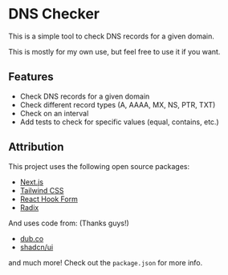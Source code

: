 # DNS Checker

This is a simple tool to check DNS records for a given domain.

This is mostly for my own use, but feel free to use it if you want.

## Features

- Check DNS records for a given domain
- Check different record types (A, AAAA, MX, NS, PTR, TXT)
- Check on an interval
- Add tests to check for specific values (equal, contains, etc.)

## Attribution

This project uses the following open source packages:

- [Next.js](https://nextjs.org/)
- [Tailwind CSS](https://tailwindcss.com/)
- [React Hook Form](https://react-hook-form.com/)
- [Radix](https://www.radix-ui.com/)

And uses code from: (Thanks guys!)

- [dub.co](https://github.com/steven-tey/dub)
- [shadcn/ui](https://ui.shadcn.com/)

and much more! Check out the `package.json` for more info.
